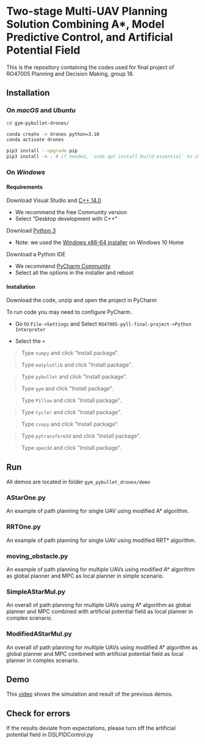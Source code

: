# Two-stage Multi-UAV Planning Solution Combining A*, Model Predictive Control, and Artificial Potential Field

This is the repository containing the codes used for final project of RO47005 Planning and Decision Making, group 18.

## Installation

### On *macOS* and *Ubuntu*

```sh
cd gym-pybullet-drones/

conda create -n drones python=3.10
conda activate drones

pip3 install --upgrade pip
pip3 install -e . # if needed, `sudo apt install build-essential` to install `gcc` and build `pybullet`

```

### On *Windows*

#### Requirements

Download Visual Studio and [C++ 14.0](https://visualstudio.microsoft.com/downloads/)
- We recommend the free Community version
- Select "Desktop development with C++"

Download [Python 3](https://www.python.org/downloads/release/python-390/)
- Note: we used the [Windows x86-64 installer](https://www.python.org/ftp/python/3.9.0/python-3.9.0-amd64.exe) on Windows 10 Home

Download a Python IDE
- We recommend [PyCharm Community](https://www.jetbrains.com/pycharm/download/#section=windows)
- Select all the options in the installer and reboot

#### Installation

Download the code, unzip and open the project in PyCharm 

To run code you may need to configure PyCharm. 
- Go to `File->Settings` and Select `RO47005-pyll-final-project->Python Interpreter`

- Select the `+` 

> Type `numpy` and click "Install package".

> Type `matplotlib` and click "Install package".

> Type `pybullet` and click "Install package".

> Type `gym` and click "Install package".

> Type `Pillow` and click "Install package".

> Type `Cycler` and click "Install package".

> Type `cvxpy` and click "Install package".

> Type `pytransform3d` and click "Install package".

> Type `open3d` and click "Install package".

## Run

All demos are located in folder `gym_pybullet_drones/demo`

### AStarOne.py

An example of path planning for single UAV using modified A* algorithm.

### RRTOne.py

An example of path planning for single UAV using modified RRT* algorithm.

### moving_obstacle.py

An example of path planning for multiple UAVs using modified A* algorithm as global planner and MPC as local planner in simple scenario.

### SimpleAStarMul.py

An overall of path planning for multiple UAVs using A* algorithm as global planner and MPC combined with artificial potential field as local planner in complex scenario.

### ModifiedAStarMul.py

An overall of path planning for multiple UAVs using modified A* algorithm as global planner and MPC combined with artificial potential field as local planner in complex scenario.

## Demo

This [video](https://youtu.be/RkOqEFh1KFM) shows the simulation and result of the previous demos.

## Check for errors
If the results deviate from expectations, please turn off the artificial potential field in DSLPIDControl.py

